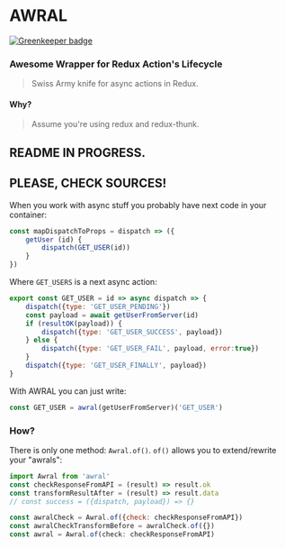 # AWRAL

[![Greenkeeper badge](https://badges.greenkeeper.io/Metnew/awral.svg)](https://greenkeeper.io/)

### Awesome Wrapper for Redux Action's Lifecycle
> Swiss Army knife for async actions in Redux.

#### Why?
> Assume you're using redux and redux-thunk.

## README IN PROGRESS.
## PLEASE, CHECK SOURCES!

When you work with async stuff you probably have next code in your container:
```js
const mapDispatchToProps = dispatch => ({
	getUser (id) {
		dispatch(GET_USER(id))
	}
})
```
Where `GET_USERS` is a next async action:
```js
export const GET_USER = id => async dispatch => {
	dispatch({type: 'GET_USER_PENDING'})
	const payload = await getUserFromServer(id)
	if (resultOK(payload)) {
		dispatch({type: 'GET_USER_SUCCESS', payload})
	} else {
		dispatch({type: 'GET_USER_FAIL', payload, error:true})
	}
	dispatch({type: 'GET_USER_FINALLY', payload})
}

```

With AWRAL you can just write:
```js
const GET_USER = awral(getUserFromServer)('GET_USER')
```

### How?
There is only one method: `Awral.of()`. `of()` allows you to extend/rewrite your "awrals":
```js
import Awral from 'awral'
const checkResponseFromAPI = (result) => result.ok
const transformResultAfter = (result) => result.data
// const success = ({dispatch, payload}) => {}

const awralCheck = Awral.of({check: checkResponseFromAPI})
const awralCheckTransformBefore = awralCheck.of({})
const awral = Awral.of(check: checkResponseFromAPI)

```
